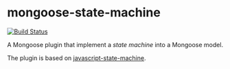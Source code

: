 # mongoose-state-machine
[![Build Status](https://travis-ci.com/safer-bwd/^mongoose-state-machine.svg?branch=master)](https://travis-ci.com/safer-bwd/^mongoose-state-machine)

A Mongoose plugin that implement a *state machine* into a Mongoose model. 

The plugin is based on [javascript-state-machine](https://github.com/jakesgordon/javascript-state-machine).
